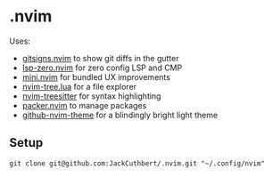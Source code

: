 # .nvim

Uses:

-   [gitsigns.nvim](https://github.com/lewis6991/gitsigns.nvim) to show git diffs in the gutter
-   [lsp-zero.nvim](https://github.com/VonHeikemen/lsp-zero.nvim) for zero config LSP and CMP
-   [mini.nvim](https://github.com/echasnovski/mini.nvim) for bundled UX improvements
-   [nvim-tree.lua](https://github.com/nvim-tree/nvim-tree.lua) for a file explorer
-   [nvim-treesitter](https://github.com/nvim-treesitter/nvim-treesitter) for syntax highlighting
-   [packer.nvim](https://github.com/wbthomason/packer.nvim) to manage packages
-   [github-nvim-theme](https://github.com/projekt0n/github-nvim-theme) for a blindingly bright light theme

## Setup

```
git clone git@github.com:JackCuthbert/.nvim.git "~/.config/nvim"
```
